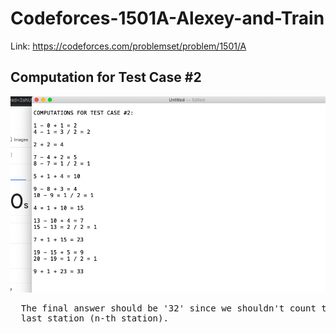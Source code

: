 # Codeforces-1501A-Alexey-and-Train
Link: https://codeforces.com/problemset/problem/1501/A
## Computation for Test Case #2
![](vis.png)
<pre>
  The final answer should be '32' since we shouldn't count the staying time in the
  last station (n-th station).
</pre>
